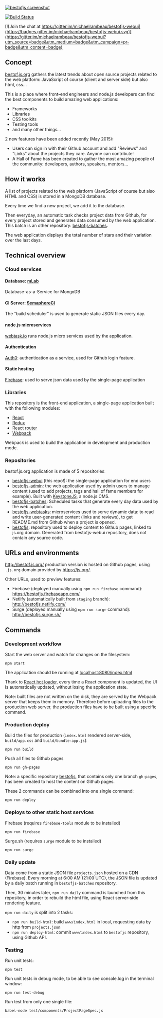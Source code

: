[![bestofjs screenshot](https://cloud.githubusercontent.com/assets/5546996/16543336/4791cf2e-410a-11e6-8e30-cd6b971953b2.png)](http://bestof.js.org/)

[![Build Status](https://travis-ci.org/michaelrambeau/bestofjs-webui.svg?branch=master)](https://travis-ci.org/michaelrambeau/bestofjs-webui)

[![Join the chat at https://gitter.im/michaelrambeau/bestofjs-webui](https://badges.gitter.im/michaelrambeau/bestofjs-webui.svg)](https://gitter.im/michaelrambeau/bestofjs-webui?utm_source=badge&utm_medium=badge&utm_campaign=pr-badge&utm_content=badge)

## Concept

[bestof.js.org](http://bestof.js.org/) gathers the latest trends about open source projects related to the web platform: JavaScript of course (client and server side) but also html, css...

This is a place where front-end engineers and node.js developers can find the best components to build amazing web applications:

* Frameworks
* Libraries
* CSS toolkits
* Testing tools
* and many other things...

2 new features have been added recently (May 2015):

* Users can sign in with their Github account and add "Reviews" and "Links" about the projects they care. Anyone can contribute!
* A Hall of Fame has been created to gather the most amazing people of the community: developers, authors, speakers, mentors...

## How it works

A list of projects related to the web platform (JavaScript of course but also HTML and CSS) is stored in a MongoDB database.

Every time we find a new project, we add it to the database.

Then everyday, an automatic task checks project data from Github, for every project stored and generates data consumed by the web application. This batch is an other repository: [bestofjs-batches](https://github.com/michaelrambeau/bestofjs-batches).

The web application displays the total number of stars and their variation over the last days.


## Technical overview

### Cloud services

#### Database: [mLab](https://mlab.com/)

Database-as-a-Service for MongoDB

#### CI Server: [SemaphoreCI](https://semaphoreci.com/)

The "build scheduler" is used to generate static JSON files every day.

#### node.js microservices

[webtask.io](https://webtask.io/) runs node.js micro services used by the application.

#### Authentication

[Auth0](https://auth0.com/): authentication as a service, used for Github login feature.

#### Static hosting

[Firebase](https://www.firebase.com/): used to serve json data used by the single-page application

### Libraries

This repository is the front-end application, a single-page application built with the following modules:

* [React](http://facebook.github.io/react/)
* [Redux](http://redux.js.org/)
* [React router](https://github.com/rackt/react-router)
* [Webpack](http://webpack.github.io/)

Webpack is used to build the application in development and production mode.

### Repositories

bestof.js.org application is made of 5 repositories:

* [bestofjs-webui](https://github.com/michaelrambeau/bestofjs-webui) (this repo!): the single-page application for end users
* [bestofjs-admin](https://github.com/michaelrambeau/bestofjs-admin): the web application used by admin users to manage content (used to add projects, tags and hall of fame members for example). Built with [KeystoneJS](http://keystonejs.com/), a node.js CMS.
* [bestofjs-batches](https://github.com/michaelrambeau/bestofjs-batches): Scheduled tasks that generate every day data used by the web application.
* [bestofjs-webtasks](https://github.com/michaelrambeau/bestofjs-webtasks): microservices used to serve dynamic data: to read and write user-generated content (links and reviews), to get README.md from Github when a project is opened.
* [bestofjs](https://github.com/michaelrambeau/bestofjs): repository used to deploy content to Github pages, linked to js.org domain. Generated from bestofjs-webui repository, does not contain any source code.


## URLs and environments

http://bestof.js.org/ production version is hosted on Github pages, using `.js.org` domain provided by https://js.org/.

Other URLs, used to preview features:

* Firebase (deployed manually using `npm run firebase` command): https://bestofjs.firebaseapp.com/
* Netlify (automatically built from `staging` branch): http://bestofjs.netlify.com/
* Surge (deployed manually using `npm run surge` command): http://bestofjs.surge.sh/

## Commands

### Development workflow

Start the web server and watch for changes on the filesystem:

```
npm start
```

The application should be running at [localhost:8080/index.html](http://localhost:8080/index.html)


Thank to [React hot loader](http://gaearon.github.io/react-hot-loader/), every time a React component is updated, the UI is automatically updated, without losing the application state.

Note: built files are not written on the disk, they are served by the Webpack server that keeps them in memory. Therefore before uploading files to the production web server, the production files have to be built using a specific command.

### Production deploy

Build the files for production (`index.html` rendered server-side, `build/app.css` and `build/bundle-app.js`):

```
npm run build
```

Push all files to Github pages
```
npm run gh-pages
```

Note: a specific repository [bestofjs](https://github.com/michaelrambeau/bestofjs), that contains only one branch `gh-pages`, has been created to host the content on Github pages.

These 2 commands can be combined into one single command:

```
npm run deploy
```

### Deploys to other static host services

Firebase (requires `firebase-tools` module to be installed)

```
npm run firebase
```

Surge.sh (requires `surge` module to be installed)

```
npm run surge
```

### Daily update

Data come from a static JSON file `projects.json` hosted on a CDN (Firebase).
Every morning at 6:00 AM (21:00 UTC), the JSON file is updated by a daily batch running in `bestofjs-batches` repository.

Then, 30 minutes later, `npm run daily` command is launched from this repository, in order to rebuild the html file, using React server-side rendering feature.

`npm run daily` is split into 2 tasks:

* `npm run build-html`: build `www/index.html` in local, requesting data by http from `projects.json`
* `npm run deploy-html`: commit `www/index.html` to `bestofjs` repository, using Github API.

### Testing

Run unit tests:

```
npm test
```

Run unit tests in debug mode, to be able to see console.log in the terminal window:

```
npm run test-debug
```

Run test from only one single file:

```
babel-node test/components/ProjectPageSpec.js
```
